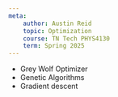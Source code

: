 ```yaml
---
meta:
    author: Austin Reid
    topic: Optimization
    course: TN Tech PHYS4130
    term: Spring 2025
---
```


 - Grey Wolf Optimizer
 - Genetic Algorithms
 - Gradient descent
